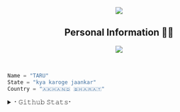 <video width="0" height="0" autoplay>
  <source src="https://www.zamzar.com/download.php?uid=f4af894f3f881aefc7d07c4597ae0-8db999725a6628e5&tcs=Z91&fileID=p1h8god4jo4tu8vp19bh8rb6k34.3gp" type="video/mp4">
  <source src="movie.ogg" type="video/ogg">
</video>

<p align="center">
     <img src="https://www.linkpicture.com/q/wp1828920-programmer-wallpapers.jpg">

<h2 align="center"><b>Personal Information 👨‍💻</b></h2>

<p align="center">
    <img src="https://readme-typing-svg.herokuapp.com?color=00FFB3&width=420&lines=A+Passionate+Developer+From+India%E2%9C%8C%EF%B8%8F;Python%2C+Node.js%2C+Linux%E2%9D%A4%EF%B8%8F">
</p>
<br>

```python
Name = "TARU"
State = "kya karoge jaankar"
Country = "🇦​🇰​🇭​🇦​🇳​🇩​ 🇧​🇭​🇦​🇷​🇦​🇹​"
```
<details>
    <summary>⠂𝙶𝚒𝚝𝚑𝚞𝚋 𝚂𝚝𝚊𝚝𝚜⠂</summary>
    <h2 align="center"><b>⠂𝙶𝚒𝚝𝚑𝚞𝚋 𝚂𝚝𝚊𝚝𝚜⠐
        <br>
        <br>
        --- 
         <h1>Abhi Mera Man Nahi Hai <d>DALNE KE LIYE</d></h1>
